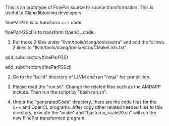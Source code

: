 This is an prototype of FinePar source to source transformation.
This is useful to Clang libtooling developers.

fineParP2S is to transform c++ code.

fineParP2Scl is to transform OpenCL code.

1. Put these 2 files under "llvm/tools/clang/tools/extra" and add the follows 2 lines to "llvm/tools/clang/tools/extra/CMakeLists.txt".

add_subdirectory(fineParP2S)

add_subdirectory(fineParP2Scl)

2. Go to the "build" directory of LLVM and run "ninja" for compilition.

3. Please read the "run.sh". Change the related files such as the AMDAPP include.
Then run the script by "bash run.sh".

4. Under the "generatedCode" directory, there are the code files for the c++ and OpenCL programs.
After copy other related needed files to this directory, execute the "make" and "bash run_scale20.sh" will run the new FinePar transformed program.

